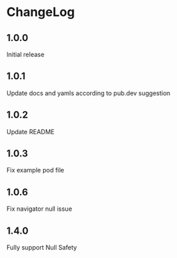 # ChangeLog

## 1.0.0

Initial release

## 1.0.1

Update docs and yamls according to pub.dev suggestion

## 1.0.2

Update README

## 1.0.3

Fix example pod file

## 1.0.6

Fix navigator null issue

## 1.4.0

Fully support Null Safety